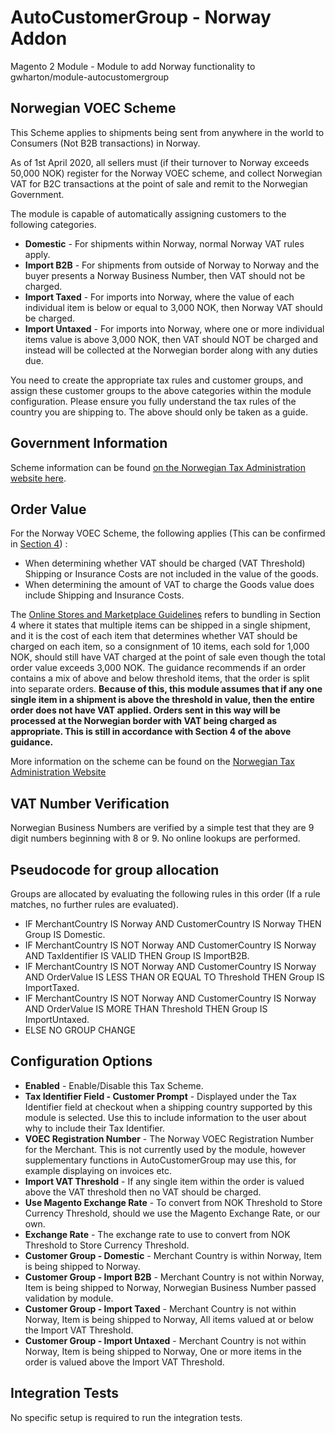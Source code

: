 <h1>AutoCustomerGroup - Norway Addon</h1>
<p>Magento 2 Module - Module to add Norway functionality to gwharton/module-autocustomergroup</p>

<h2>Norwegian VOEC Scheme</h2>
<p>This Scheme applies to shipments being sent from anywhere in the world to Consumers (Not B2B transactions) in Norway.</p>
<p>As of 1st April 2020, all sellers must (if their turnover to Norway exceeds 50,000 NOK) register for the Norway VOEC scheme, and collect Norwegian VAT for B2C transactions at the point of sale and remit to the Norwegian Government.</p>
<p>The module is capable of automatically assigning customers to the following categories.</p>
<ul>
    <li><b>Domestic</b> - For shipments within Norway, normal Norway VAT rules apply.</li>
    <li><b>Import B2B</b> - For shipments from outside of Norway to Norway and the buyer presents a Norway Business Number, then VAT should not be charged.</li>
    <li><b>Import Taxed</b> - For imports into Norway, where the value of each individual item is below or equal to 3,000 NOK, then Norway VAT should be charged.</li>
    <li><b>Import Untaxed</b> - For imports into Norway, where one or more individual items value is above 3,000 NOK, then VAT should NOT be charged and instead will be collected at the Norwegian border along with any duties due.</li>
</ul>
<p>You need to create the appropriate tax rules and customer groups, and assign these customer groups to the above categories within the module configuration. Please ensure you fully understand the tax rules of the country you are shipping to. The above should only be taken as a guide.</p>

<h2>Government Information</h2>
<p>Scheme information can be found <a href="https://www.skatteetaten.no/en/business-and-organisation/vat-and-duties/vat/foreign/e-commerce-voec/" target="_blank">on the Norwegian Tax Administration website here</a>.</p>

<h2>Order Value</h2>
<p>For the Norway VOEC Scheme, the following applies (This can be confirmed in
    <a href="https://www.skatteetaten.no/globalassets/bedrift-og-organisasjon/voec/voec-guidelines-mars-2024.pdf"
    target="_blank">Section 4</a>) :</p>
<ul>
    <li>When determining whether VAT should be charged (VAT Threshold) Shipping or Insurance Costs are not included in the value of the goods.</li>
    <li>When determining the amount of VAT to charge the Goods value does include Shipping and Insurance Costs.</li>
</ul>
<p>The <a href="https://www.skatteetaten.no/globalassets/bedrift-og-organisasjon/voec/voec-guidelines-mars-2024.pdf"
    target="_blank">Online Stores and Marketplace Guidelines</a> refers to bundling in Section 4 where it states that multiple items can be shipped in a single shipment,
    and it is the cost of each item that determines whether VAT should be charged on each item, so a consignment of 10 items, each sold for
    1,000 NOK, should still have VAT charged at the point of sale even though the total order value exceeds 3,000 NOK. The guidance recommends if an order contains a mix
    of above and below threshold items, that the order is split into separate orders. <b>Because of this, this module assumes that if
    any one single item in a shipment is above the threshold in value, then the entire order does not have VAT applied. Orders sent in
    this way will be processed at the Norwegian border with VAT being charged as appropriate. This is still in accordance with Section 4 of the above guidance.</b>
<p>More information on the scheme can be found on the
    <a href="https://www.skatteetaten.no/en/business-and-organisation/vat-and-duties/vat/foreign/e-commerce-voec/" target="_blank">Norwegian Tax Administration Website</a></p>

<h2>VAT Number Verification</h2>
<p>Norwegian Business Numbers are verified by a simple test that they are 9 digit numbers beginning with 8 or 9. No online lookups are performed.</p>

<h2>Pseudocode for group allocation</h2>
<p>Groups are allocated by evaluating the following rules in this order (If a rule matches, no further rules are evaluated).</p>
<ul>
<li>IF MerchantCountry IS Norway AND CustomerCountry IS Norway THEN Group IS Domestic.</li>
<li>IF MerchantCountry IS NOT Norway AND CustomerCountry IS Norway AND TaxIdentifier IS VALID THEN Group IS ImportB2B.</li>
<li>IF MerchantCountry IS NOT Norway AND CustomerCountry IS Norway AND OrderValue IS LESS THAN OR EQUAL TO Threshold THEN Group IS ImportTaxed.</li>
<li>IF MerchantCountry IS NOT Norway AND CustomerCountry IS Norway AND OrderValue IS MORE THAN Threshold THEN Group IS ImportUntaxed.</li>
<li>ELSE NO GROUP CHANGE</li>
</ul>

<h2>Configuration Options</h2>
<ul>
<li><b>Enabled</b> - Enable/Disable this Tax Scheme.</li>
<li><b>Tax Identifier Field - Customer Prompt</b> - Displayed under the Tax Identifier field at checkout when a shipping country supported by this module is selected. Use this to include information to the user about why to include their Tax Identifier.</li>
<li><b>VOEC Registration Number</b> - The Norway VOEC Registration Number for the Merchant. This is not currently used by the module, however supplementary functions in AutoCustomerGroup may use this, for example displaying on invoices etc.</li>
<li><b>Import VAT Threshold</b> - If any single item within the order is valued above the VAT threshold then no VAT should be charged.</li>
<li><b>Use Magento Exchange Rate</b> - To convert from NOK Threshold to Store Currency Threshold, should we use the Magento Exchange Rate, or our own.</li>
<li><b>Exchange Rate</b> - The exchange rate to use to convert from NOK Threshold to Store Currency Threshold.</li>
<li><b>Customer Group - Domestic</b> - Merchant Country is within Norway, Item is being shipped to Norway.</li>
<li><b>Customer Group - Import B2B</b> - Merchant Country is not within Norway, Item is being shipped to Norway, Norwegian Business Number passed validation by module.</li>
<li><b>Customer Group - Import Taxed</b> - Merchant Country is not within Norway, Item is being shipped to Norway, All items valued at or below the Import VAT Threshold.</li>
<li><b>Customer Group - Import Untaxed</b> - Merchant Country is not within Norway, Item is being shipped to Norway, One or more items in the order is valued above the Import VAT Threshold.</li>
</ul>

<h2>Integration Tests</h2>
<p>No specific setup is required to run the integration tests.</p>
